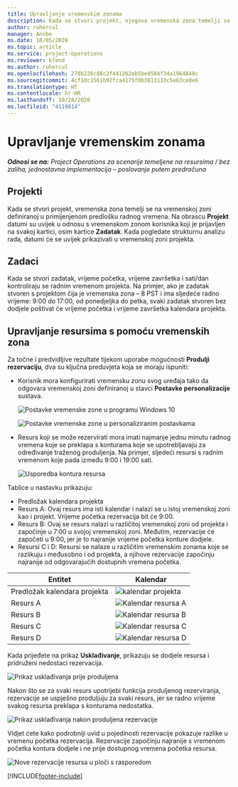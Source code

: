 ```yaml
---
title: Upravljanje vremenskim zonama
description: Kada se stvori projekt, njegova vremenska zona temelji se na vremenskoj zoni definiranoj u primijenjenom predlošku radnog vremena.
author: ruhercul
manager: Annbe
ms.date: 10/05/2020
ms.topic: article
ms.service: project-operations
ms.reviewer: kfend
ms.author: ruhercul
ms.openlocfilehash: 278b226c88c2f441262eb5be0504f34a1964848c
ms.sourcegitcommit: 4cf1dc1561b92fca4175f0b3813133c5e63ce8e6
ms.translationtype: HT
ms.contentlocale: hr-HR
ms.lasthandoff: 10/28/2020
ms.locfileid: "4119814"
---
```

# <a name="manage-time-zones"></a>Upravljanje vremenskim zonama

_**Odnosi se na:** Project Operations za scenarije temeljene na resursima / bez zaliha, jednostavna implementacija – poslovanje putem predračuna_


## <a name="projects"></a>Projekti

Kada se stvori projekt, vremenska zona temelji se na vremenskoj zoni definiranoj u primijenjenom predlošku radnog vremena. Na obrascu **Projekt** datumi su uvijek u odnosu s vremenskom zonom korisnika koji je prijavljen na svakoj kartici, osim kartice **Zadatak**. Kada pogledate strukturnu analizu rada, datumi će se uvijek prikazivati u vremenskoj zoni projekta.

## <a name="tasks"></a>Zadaci

Kada se stvori zadatak, vrijeme početka, vrijeme završetka i sati/dan kontroliraju se radnim vremenom projekta. Na primjer, ako je zadatak stvoren s projektom čija je vremenska zona – 8 PST i ima sljedeće radno vrijeme: 9:00 do 17:00, od ponedjeljka do petka, svaki zadatak stvoren bez dodjele poštivat će vrijeme početka i vrijeme završetka kalendara projekta.

## <a name="manage-resources-with-time-zones"></a>Upravljanje resursima s pomoću vremenskih zona

Za točne i predvidljive rezultate tijekom uporabe mogućnosti **Produlji rezervaciju**, dva su ključna preduvjeta koja se moraju ispuniti:  

- Korisnik mora konfigurirati vremensku zonu svog uređaja tako da odgovara vremenskoj zoni definiranoj u stavci **Postavke personalizacije** sustava.
 
  ![Postavke vremenske zone u programu Windows 10](media/reconcile-assignments-03.png)

  ![Postavke vremenske zone u personaliziranim postavkama](media/reconcile-assignments-04.png)
 
- Resurs koji se može rezervirati mora imati najmanje jednu minutu radnog vremena koje se preklapa s konturama koje se upotrebljavaju za određivanje traženog produljenja. Na primjer, sljedeći resursi s radnim vremenom koje pada između 9:00 i 19:00 sati. 

  ![Usporedba kontura resursa](media/reconcile-assignments-05.png)

Tablice u nastavku prikazuju:

- Predložak kalendara projekta
- Resurs A: Ovaj resurs ima isti kalendar i nalazi se u istoj vremenskoj zoni kao i projekt. Vrijeme početka rezervacija bit će 9:00.
- Resurs B: Ovaj se resurs nalazi u različitoj vremenskoj zoni od projekta i započinje u 7:00 u svojoj vremenskoj zoni. Međutim, rezervacije će započeti u 9:00, jer je to najranije vrijeme početka konture dodjele.
- Resursi C i D: Resursi se nalaze u različitim vremenskim zonama koje se razlikuju i međusobno i od projekta, a njihove rezervacije započinju najranije od odgovarajućih dostupnih vremena početka.

|Entitet  |Kalendar  |
|-|-|
|Predložak kalendara projekta   | ![kalendar projekta](media/reconcile-assignments-06.png) |
|Resurs A  | ![Kalendar resursa A](media/reconcile-assignments-06.png) |
|Resurs B  |  ![Kalendar resursa B](media/reconcile-assignments-07.png) |
|Resurs C  |  ![Kalendar resursa C](media/reconcile-assignments-08.png) |
|Resurs D  | ![Kalendar resursa D](media/reconcile-assignments-09.png)  |
 
Kada prijeđete na prikaz **Usklađivanje**, prikazuju se dodjele resursa i pridruženi nedostaci rezervacija.

![Prikaz usklađivanja prije produljena](media/reconcile-assignments-10.png)

Nakon što se za svaki resurs upotrijebi funkcija produljenog rezerviranja, rezervacije se uspješno produljuju za svaki resurs, jer se radno vrijeme svakog resursa preklapa s konturama nedostatka.

![Prikaz usklađivanja nakon produljena rezervacije](media/reconcile-assignments-11.png) 

Vidjet ćete kako podrobniji uvid u pojedinosti rezervacije pokazuje razlike u vremenu početka rezervacija. Rezervacije započinju najranije s vremenom početka kontura dodjele i ne prije dostupnog vremena početka resursa.

![Nove rezervacije resursa u ploči s rasporedom](media/reconcile-assignments-12.png)


[!INCLUDE[footer-include](../includes/footer-banner.md)]